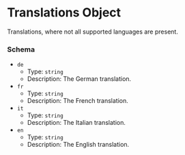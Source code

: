 # Translations Object

Translations, where not all supported languages are present.

### Schema

* `de`
  * Type: `string`
  * Description: The German translation.
* `fr`
  * Type: `string`
  * Description: The French translation.
* `it`
  * Type: `string`
  * Description: The Italian translation.
* `en`
  * Type: `string`
  * Description: The English translation.

